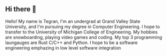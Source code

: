 ## Hi there 👋
Hello! My name is Tegran, I'm an undergrad at Grand Valley State University, and I'm pursuing my degree in Computer Engineering. I hope to transfer to the University of Michigan College of Engineering.
My hobbies are snowboarding, playing video games and coding.
My top 3 programming laungauges are Rust C/C++ and Python.
I hope to be a software engineering emphazing in low level software integration

<!--
**TegranGrigorian/TegranGrigorian** is a ✨ _special_ ✨ repository because its `README.md` (this file) appears on your GitHub profile.

Here are some ideas to get you started:

- 🔭 I’m currently working on ...
- 🌱 I’m currently learning ...
- 👯 I’m looking to collaborate on ...
- 🤔 I’m looking for help with ...
- 💬 Ask me about ...
- 📫 How to reach me: ...
- 😄 Pronouns: ...
- ⚡ Fun fact: ...
-->
